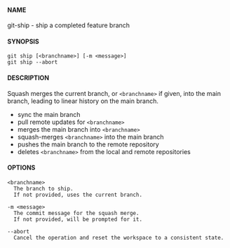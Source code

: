 #### NAME

git-ship - ship a completed feature branch

#### SYNOPSIS

```
git ship [<branchname>] [-m <message>]
git ship --abort
```

#### DESCRIPTION

Squash merges the current branch, or `<branchname>` if given, into the main branch, leading to linear history on the main branch.

* sync the main branch
* pull remote updates for `<branchname>`
* merges the main branch into `<branchname>`
* squash-merges `<branchname>` into the main branch
* pushes the main branch to the remote repository
* deletes `<branchname>` from the local and remote repositories


#### OPTIONS

```
<branchname>
  The branch to ship.
  If not provided, uses the current branch.

-m <message>
  The commit message for the squash merge.
  If not provided, will be prompted for it.

--abort
  Cancel the operation and reset the workspace to a consistent state.
```
